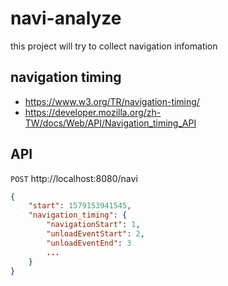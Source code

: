 # navi-analyze

this project will try to collect navigation infomation


## navigation timing

- https://www.w3.org/TR/navigation-timing/
- https://developer.mozilla.org/zh-TW/docs/Web/API/Navigation_timing_API


## API

`POST` http://localhost:8080/navi

```json
{
	"start": 1579153941545,
	"navigation_timing": {
		"navigationStart": 1,
		"unloadEventStart": 2,
		"unloadEventEnd": 3
        ...
	}
}
```
